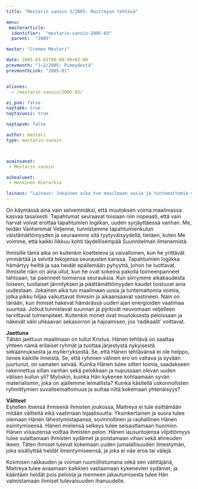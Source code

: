 ```yaml
---
title: "Mestarin sanoin 3/2005: Maitreyan tehtävä"

menu:
 masterarticle:
  identifier:  "mestarin-sanoin-2005-03"
  parent:  "2005"

master: "Cremen Mestari"

date: 2005-03-01T00:00:00+02:00
prevmonth: "1–2/2005: Pimeydestä"
prevmonthLink: "2005-01"


aliases:
  - /mestarin-sanoin/2005-03/

ei_pvm: false
naytakk: true
naytavuosi: true

naytapvm: false

author: mestari
type: mestarin-sanoin



avainsanat:
 - Mestarin sanoin

aihealueet:
 - Henkinen Hierarkia

lainaus: "Lainaus: Jokainen aika tuo maailmaan uusia ja tuntemattomia voimia, jotka pikku hiljaa vaikuttavat ihmisiin ja aikaansaavat vastineen. Näin on tänään, kun ihmiset hakevat hämärässä uuden ajan energioiden vaatimaa suuntaa."
---
```

<p>On käymässä aina vain selvemmäksi, että muutoksen voima maailmassa kasvaa tasaisesti. Tapahtumat seuraavat toisiaan niin nopeasti, että vain harvat voivat erottaa tapahtumien logiikan, uuden syrjäyttäessä vanhan. Me, teidän Vanhemmat Veljenne, tunnistamme tapahtumienkulun väistämättömyyden ja seuraamme sitä tyytyväisyydellä, tietäen, kuten Me voimme, että kaikki liikkuu kohti täydellisempää Suunnitelman ilmenemistä.</p>
<p>Ihmisille tämä aika on kuitenkin koetteleva ja vaivalloinen, kun he yrittävät ymmärtää ja selvitä tekojensa seurausten kanssa. Tapahtumien logiikka hämärtyy heiltä ja saa heidät epäilemään pyhyyttä, johon he luottavat. Ihmisille näin on aina ollut, kun he ovat sokeina pakolla toimeenpanneet tahtoaan, tai paenneet toimiensa seurauksia. Kun siirrymme aikakaudesta toiseen, tuollaiset jännityksen ja päättämättömyyden kaudet toistuvat aina uudestaan. Jokainen aika tuo maailmaan uusia ja tuntemattomia voimia, jotka pikku hiljaa vaikuttavat ihmisiin ja aikaansaavat vastineen. Näin on tänään, kun ihmiset hakevat hämärässä uuden ajan energioiden vaatimaa suuntaa. Jotkut tunnistavat suunnan ja pyrkivät neuvomaan veljelleen tarvittavat toimenpiteet. Kuitenkin monet ovat muutoksesta peloissaan ja näkevät väin uhkaavan sekasorron ja hajoamisen, jos ’radikaalit’ voittavat.</p>
<p><strong>Jaettuna</strong><br>
Tähän jaettuun maailmaan on tullut Kristus. Hänen tehtävä on saattaa yhteen nämä erilaiset ryhmät ja tuottaa järjestystä nykyisestä sekaannuksesta ja myllerryksestä. Se, että Hänen tehtävänsä ei ole helppo, lienee kaikille ilmeistä. Se, että ryhmien välinen ero on valtava ja syvään juurtunut, on samaten selvää. Kuinka Hänen tulee sitten toimia, saadakseen rakennettua sillan vanhan sekä pelokkaan ja nupussaan olevan uuden välisen kuilun yli? Myöskin, kuinka Hän kykenee kohtaamaan syvän materialismin, joka on ajallemme leimallista? Kuinka käsitellä uskonnollisten ryhmittymien suvaitsemattomuus ja auttaa niitä kokemaan yhtenäisyys?</p>
<p><strong>Väitteet</strong><br>
Esitellen itsensä ihmisenä ihmisten joukossa, Maitreya ei tule esittämään mitään väitteitä eikä vaatimaan lojaalisuutta. Yksinkertainen ja suora tulee olemaan Hänen lähestymistapansa, sovinnollinen ja rauhallinen Hänen esiintymisensä. Hänen mielensä selkeys tulee seisauttamaan huomion. Hänen viisautensa voittaa ihmisten pelon. Hänen lausuntojensa vilpittömyys tulee sulattamaan ihmisten sydämet ja poistamaan vihan sekä ahneuden ikeen. Täten ihmiset tulevat kokemaan uuden jumalallisuuden ilmestymän, joka sisällyttää heidät ilmentymiseensä, ja joka ei näe eroa tai välejä.</p>
<p>Kosmisen rakkauden ja voiman ruumiillistumana sekä sen välittäjänä, Maitreya tulee avaamaan kaikkien vastaamaan kykenevien sydämet, ja kääntäen heidät pois pelosta ja menneen jakautumisesta tulee Hän valmistamaan ihmiset tulevaisuuden ihanuudelle.<br>
</p>